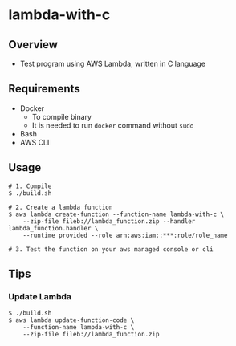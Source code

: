 # lambda-with-c

## Overview

- Test program using AWS Lambda, written in C language

## Requirements

- Docker
  - To compile binary
  - It is needed to run `docker` command without `sudo`
- Bash
- AWS CLI

## Usage

```
# 1. Compile
$ ./build.sh

# 2. Create a lambda function
$ aws lambda create-function --function-name lambda-with-c \
    --zip-file fileb://lambda_function.zip --handler lambda_function.handler \
    --runtime provided --role arn:aws:iam::***:role/role_name

# 3. Test the function on your aws managed console or cli
```

## Tips

### Update Lambda
```
$ ./build.sh
$ aws lambda update-function-code \
    --function-name lambda-with-c \
    --zip-file fileb://lambda_function.zip
```

